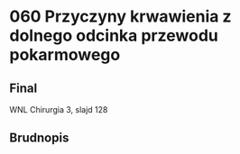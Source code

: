 # 060 Przyczyny krwawienia z dolnego odcinka przewodu pokarmowego

## Final

WNL Chirurgia 3, slajd 128



## Brudnopis


